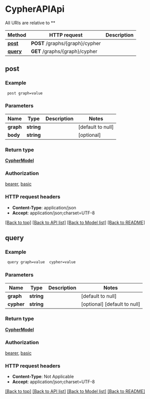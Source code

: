 # CypherAPIApi

All URIs are relative to **

Method | HTTP request | Description
------------- | ------------- | -------------
[**post**](CypherAPIApi.md#post) | **POST** /graphs/{graph}/cypher | 
[**query**](CypherAPIApi.md#query) | **GET** /graphs/{graph}/cypher | 



## post



### Example

```bash
 post graph=value
```

### Parameters


Name | Type | Description  | Notes
------------- | ------------- | ------------- | -------------
 **graph** | **string** |  | [default to null]
 **body** | **string** |  | [optional]

### Return type

[**CypherModel**](CypherModel.md)

### Authorization

[bearer](../README.md#bearer), [basic](../README.md#basic)

### HTTP request headers

- **Content-Type**: application/json
- **Accept**: application/json;charset=UTF-8

[[Back to top]](#) [[Back to API list]](../README.md#documentation-for-api-endpoints) [[Back to Model list]](../README.md#documentation-for-models) [[Back to README]](../README.md)


## query



### Example

```bash
 query graph=value  cypher=value
```

### Parameters


Name | Type | Description  | Notes
------------- | ------------- | ------------- | -------------
 **graph** | **string** |  | [default to null]
 **cypher** | **string** |  | [optional] [default to null]

### Return type

[**CypherModel**](CypherModel.md)

### Authorization

[bearer](../README.md#bearer), [basic](../README.md#basic)

### HTTP request headers

- **Content-Type**: Not Applicable
- **Accept**: application/json;charset=UTF-8

[[Back to top]](#) [[Back to API list]](../README.md#documentation-for-api-endpoints) [[Back to Model list]](../README.md#documentation-for-models) [[Back to README]](../README.md)

